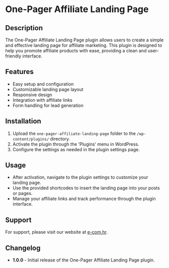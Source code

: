 # One-Pager Affiliate Landing Page

## Description
The One-Pager Affiliate Landing Page plugin allows users to create a simple and effective landing page for affiliate marketing. This plugin is designed to help you promote affiliate products with ease, providing a clean and user-friendly interface.

## Features
- Easy setup and configuration
- Customizable landing page layout
- Responsive design
- Integration with affiliate links
- Form handling for lead generation

## Installation
1. Upload the `one-pager-affiliate-landing-page` folder to the `/wp-content/plugins/` directory.
2. Activate the plugin through the 'Plugins' menu in WordPress.
3. Configure the settings as needed in the plugin settings page.

## Usage
- After activation, navigate to the plugin settings to customize your landing page.
- Use the provided shortcodes to insert the landing page into your posts or pages.
- Manage your affiliate links and track performance through the plugin interface.

## Support
For support, please visit our website at [e-com.hr](http://e-com.hr).

## Changelog
- **1.0.0** - Initial release of the One-Pager Affiliate Landing Page plugin.